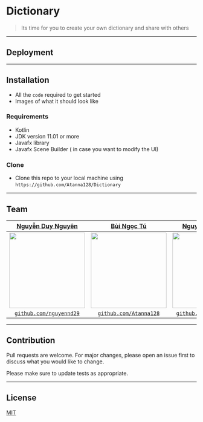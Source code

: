 # Dictionary 
> Its time for you to create your own dictionary and share with others

___


## Deployment



---

## Installation

- All the `code` required to get started
- Images of what it should look like

### Requirements
- Kotlin
- JDK version 11.01 or more
- Javafx library
- Javafx Scene Builder ( in case you want to modify the UI)

### Clone

- Clone this repo to your local machine using `https://github.com/Atanna128/Dictionary`

 

---

## Team


| <a href="https://github.com/nguyennd29" target="_blank">**Nguyễn Duy Nguyên**</a> | <a href="https://github.com/Atanna128" target="_blank">**Bùi Ngọc Tú**</a> | <a href="https://github.com/snowfox9812" target="_blank">**Nguyễn Đức Trung**</a> | 
| :---: |:---:| :---:|
| <img width="200" src="http://hedspi-library.mybluemix.net/images/ava1.jpg"> | <img width="200" src="https://i.imgur.com/nGfQqCM.jpg"> | <img width="200" src="https://avatars3.githubusercontent.com/u/50358382?s=400&v=4">  |
| <a href="http://github.com/nguyennd29" target="_blank">`github.com/nguyennd29`</a> | <a href="http://github.com/Atanna128" target="_blank">`github.com/Atanna128`</a> | <a href="https://github.com/snowfox9812" target="_blank">`github.com/snowfox9812`</a>  |


---


## Contribution
Pull requests are welcome. For major changes, please open an issue first to discuss what you would like to change.

Please make sure to update tests as appropriate.

--- 

## License
[MIT](https://choosealicense.com/licenses/mit/)
